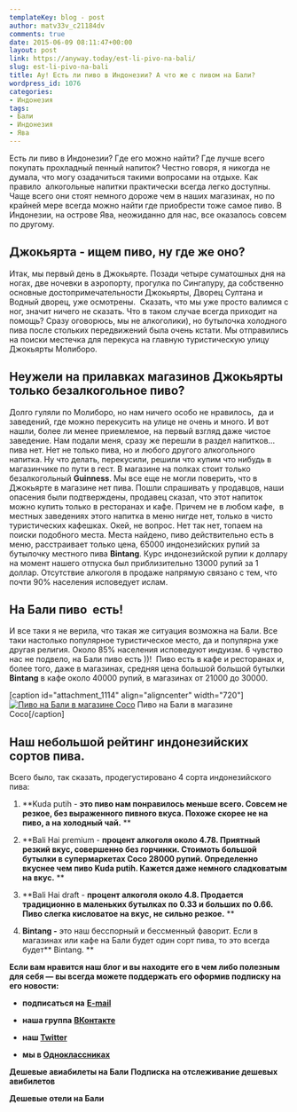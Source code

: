 ```yaml
---
templateKey: blog - post
author: matv33v_c21184dv
comments: true
date: 2015-06-09 08:11:47+00:00
layout: post
link: https://anyway.today/est-li-pivo-na-bali/
slug: est-li-pivo-na-bali
title: Ау! Есть ли пиво в Индонезии? А что же с пивом на Бали?
wordpress_id: 1076
categories:
- Индонезия
tags:
- Бали
- Индонезия
- Ява
---
```


Есть ли пиво в Индонезии? Где его можно найти? Где лучше всего покупать прохладный пенный напиток? Честно говоря, я никогда не думала, что могу озадачиться такими вопросами на отдыхе. Как правило  алкогольные напитки практически всегда легко доступны. Чаще всего они стоят немного дороже чем в наших магазинах, но по крайней мере всегда можно найти где приобрести тоже самое пиво. В Индонезии, на острове Ява, неожиданно для нас, все оказалось совсем по другому.




<!-- more -->





## Джокьярта - ищем пиво, ну где же оно?




Итак, мы первый день в Джокьярте. Позади четыре суматошных дня на ногах, две ночевки в аэропорту, прогулка по Сингапуру, да собственно основные достопримечательности Джокьярты, Дворец Султана и Водный дворец, уже осмотрены.  Сказать, что мы уже просто валимся с ног, значит ничего не сказать. Что в таком случае всегда приходит на помощь? Сразу оговорюсь, мы не алкоголики), но бутылочка холодного пива после стольких передвижений была очень кстати. Мы отправились на поиски местечка для перекуса на главную туристическую улицу Джокьярты Молиборо.





## Неужели на прилавках магазинов Джокьярты только безалкогольное пиво?




Долго гуляли по Молиборо, но нам ничего особо не нравилось,  да и заведений, где можно перекусить на улице не очень и много. И вот нашли, более ли менее приемлемое, на первый взгляд даже чистое заведение. Нам подали меня, сразу же перешли в раздел напитков... пива нет. Нет не только пива, но и любого другого алкогольного напитка. Ну что делать, перекусили, решили что купим что нибудь в магазинчике по пути в гест. В магазине на полках стоит только безалкогольный **Guinness**. Мы все еще не могли поверить, что в Джокьярте в магазине нет пива. Пошли спрашивать у продавцов, наши опасения были подтверждены, продавец сказал, что этот напиток можно купить только в ресторанах и кафе. Причем не в любом кафе,  в местных заведениях этого напитка в меню нигде нет, только в чисто туристических кафешках. Окей, не вопрос. Нет так нет, топаем на поиски подобного места. Места найдено, пиво действительно есть в меню, расстраивает только цена, 65000 индонезийских рупий за бутылочку местного пива **Bintang**. Курс индонезийской рупии к доллару на момент нашего отпуска был приблизительно 13000 рупий за 1 доллар. Отсутствие алкоголя в продаже напрямую связано с тем, что почти 90% населения исповедует ислам.





## На Бали пиво  есть!




И все таки я не верила, что такая же ситуация возможна на Бали. Все таки настолько популярное туристическое место, да и популярна уже другая религия. Около 85% населения исповедуют индуизм. 6 чувство нас не подвело, на Бали пиво есть ))!  Пиво есть в кафе и ресторанах и, более того, даже в магазинах, средняя цена большой большой бутылки **Bintang** в кафе около 40000 рупий, в магазинах от 21000 до 30000.




[caption id="attachment_1114" align="aligncenter" width="720"][![Пиво на Бали в магазине Coco](http://anyway.today/wp-content/uploads/2015/06/IMG_8469.jpg)](http://anyway.today/wp-content/uploads/2015/06/IMG_8469.jpg) Пиво на Бали в магазине Coco[/caption]


## Наш небольшой рейтинг индонезийских сортов пива.


Всего было, так сказать, продегустировано 4 сорта индонезийского пива:



	
  1. **Kuda putih - **это пиво нам понравилось меньше всего. Совсем не резкое, без выраженного пивного вкуса. Похоже скорее не на пиво, а на холодный чай.**
**

	
  2. **Bali Hai premium - **процент алкоголя около 4.78. Приятный резкий вкус, совершенно без горчинки. Стоимоть большой бутылки в супермаркетах Coco 28000 рупий. Определенно вкуснее чем пиво **Kuda putih**. Кажется даже немного сладковатым на вкус.**
**

	
  3. **Bali Hai draft - **процент алкоголя около 4.8. Продается традиционно в маленьких бутылках по 0.33 и больших по 0.66. Пиво слегка кисловатое на вкус, не сильно резкое.**
**

	
  4. **Bintang -** это наш бесспорный и бессменный фаворит. Если в магазинах или кафе на Бали будет один сорт пива, то это всегда будет** Bintang.
**


**Если вам нравится наш блог и вы находите его в чем либо полезным для себя — вы всегда можете поддержать его оформив подписку на его новости:**



	
  * **подписаться на** [**E-mail**](https://feedburner.google.com/fb/a/mailverify?uri=Anywaytoday&amp;loc=en_US)

	
  * **наша группа** [**ВКонтакте**](http://vk.com/public90452188)

	
  * **наш [Twitter](https://twitter.com/TodayAnyway)**

	
  * **мы в [Одноклассниках](http://ok.ru/group/54402107244544)**


**Дешевые авиабилеты на Бали**
**Подписка на отслеживание дешевых авибилетов**

**Дешевые отели на Бали**

